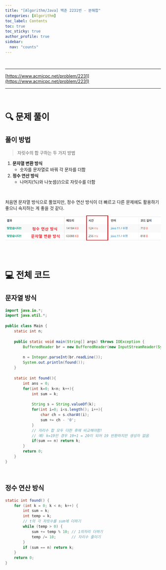 ```yaml
---
title: "[Algorithm/Java] 백준 2231번 - 분해합"
categories: [Algorithm]
toc_label: Contents
toc: true
toc_sticky: true
author_profile: true
sidebar:
  nav: "counts"
---
```


<br>

---

[https://www.acmicpc.net/problem/2231](https://www.acmicpc.net/problem/2231)

---

<br>

# 🔍 문제 풀이

## 풀이 방법

> 자릿수의 합 구하는 두 가지 방법

1. **문자열 변환 방식**
   - 숫자를 문자열로 바꿔 각 문자를 더함
2. **정수 연산 방식**
   - 나머지(%)와 나눗셈(/)으로 자릿수를 더함

<br>

처음엔 문자열 방식으로 풀었지만, 정수 연산 방식이 더 빠르고 다른 문제에도 활용하기 좋으니 숙지하는 게 좋을 것 같다.

![assets/images/2025/2231-o.png](../../../assets/images/2025/2231-o.png)

<br><br>

# 💻 전체 코드

## 문자열 방식

```java
import java.io.*;
import java.util.*;

public class Main {
    static int n;

    public static void main(String[] args) throws IOException {
        BufferedReader br = new BufferedReader(new InputStreamReader(System.in));

        n = Integer.parseInt(br.readLine());
        System.out.println(found());
    }

    static int found(){
        int ans = 0;
        for(int k=0; k<n; k++){
            int sum = k;

            String s = String.valueOf(k);
            for(int i=0; i<s.length(); i++){
                char ch = s.charAt(i);
                sum += ch - '0';
            }
            // 자리수 합 모두 더한 후에 비교해야함!
            // 예) k=19인 경우 19+1 = 20이 되어 19 반환하지만 생성자 없음
            if(sum == n) return k;
        }
        return 0;
    }
}
```

<br>

## 정수 연산 방식

```java
static int found() {
    for (int k = 0; k < n; k++) {
        int sum = k;
        int temp = k;
        // t의 각 자릿수를 sum에 더하기
        while (temp > 0) {
            sum += temp % 10; // 1의자리 더하기
            temp /= 10;       // 자리수 줄이기
        }
        if (sum == n) return k;
    }
    return 0;
}
```

<br>
